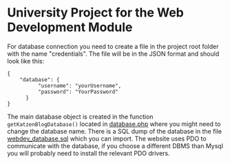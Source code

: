 # University Project for the Web Development Module

For database connection you need to create a file in the project root folder with the name "credentials".
The file will be in the JSON format and should look like this:

```
{
    "database": {
          "username": "yourUsername",
          "password": "YourPassword"
      }
}
```

The main database object is created in the function `getKatzenBlogDatabase()` located in [database.php](./src/datalayer/database.php) where you might need to change the database name.
There is a SQL dump of the database in the file [webdev_database.sql](./webdev_database.sql) which you can import.
The website uses PDO to communicate with the database, if you choose a different DBMS than Mysql you will probably need to install the relevant PDO drivers.
